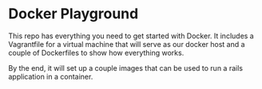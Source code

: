 # Docker Playground

This repo has everything you need to get started with Docker. It
includes a Vagrantfile for a virtual machine that will serve as our
docker host and a couple of Dockerfiles to show how everything works.


By the end, it will set up a couple images that can be used to run a
rails application in a container.
